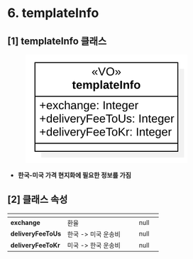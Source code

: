 # 6. templateInfo

## \[1] templateInfo 클래스

<figure><img src="../../../../../.gitbook/assets/image (9) (2).png" alt=""><figcaption></figcaption></figure>

* **한국-미국 가격 현지화에 필요한 정보를 가짐**

## \[2]  클래스 속성

<table data-view="cards"><thead><tr><th></th><th></th><th data-hidden></th><th data-hidden data-type="files"></th><th data-hidden data-type="number"></th><th data-hidden data-type="select"></th></tr></thead><tbody><tr><td><strong>exchange</strong></td><td>환율</td><td></td><td></td><td>null</td><td></td></tr><tr><td><strong>deliveryFeeToUs</strong></td><td>한국 -> 미국 운송비</td><td></td><td></td><td>null</td><td></td></tr><tr><td><strong>deliveryFeeToKr</strong></td><td>미국 -> 한국 운송비</td><td></td><td></td><td>null</td><td></td></tr></tbody></table>

